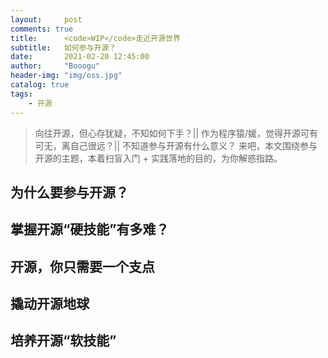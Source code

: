 ```yaml
---
layout:     post
comments: true
title:      <code>WIP</code>走近开源世界
subtitle:   如何参与开源？
date:       2021-02-20 12:45:00
author:     "Booogu"
header-img: "img/oss.jpg"
catalog: true
tags:
    - 开源
---
```



> 向往开源，但心存犹疑，不知如何下手？|| 作为程序猿/媛，觉得开源可有可无，离自己很远？|| 不知道参与开源有什么意义？ 来吧，本文围绕参与开源的主题，本着扫盲入门 + 实践落地的目的，为你解惑指路。

## 为什么要参与开源？

## 掌握开源“硬技能”有多难？

## 开源，你只需要一个支点

## 撬动开源地球

## 培养开源“软技能”
